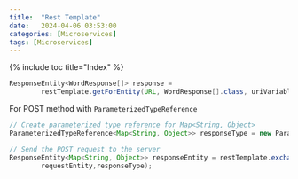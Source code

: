 ```yaml
---
title:  "Rest Template"
date:   2024-04-06 03:53:00
categories: [Microservices]
tags: [Microservices]
---
```


{% include toc title="Index" %}


```java
ResponseEntity<WordResponse[]> response = 
        restTemplate.getForEntity(URL, WordResponse[].class, uriVariables);
```
For POST method with `ParameterizedTypeReference`

```java
// Create parameterized type reference for Map<String, Object>
ParameterizedTypeReference<Map<String, Object>> responseType = new ParameterizedTypeReference<Map<String, Object>>() {};

// Send the POST request to the server
ResponseEntity<Map<String, Object>> responseEntity = restTemplate.exchange(URL, HttpMethod.POST,
        requestEntity,responseType);

```